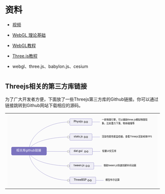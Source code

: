 # 资料

- [视频](https://www.bilibili.com/video/BV1WQ4y1m7NF?spm_id_from=333.337.search-card.all.click)

- [WebGL 理论基础](https://webglfundamentals.org/webgl/lessons/zh_cn/)

- [WebGL教程](http://www.webgl3d.cn/WebGL/)

- [Three.js教程](http://www.webgl3d.cn/Three.js/)

- webgl、three.js、babylon.js、cesium

# 

## Threejs相关的第三方库链接

为了广大开发者方便，下面放了一些Threejs第三方库的Github链接。你可以通过链接跳转到Github网站下载相应的源码。

<table>
     <tr>
         <td>
             <svg id="kity_svg_6" xmlns="http://www.w3.org/2000/svg" xmlns:xlink="http://www.w3.org/1999/xlink" version="1.1" width="767" height="376" style="background: rgb(251, 251, 251); visibility: visible;" viewBox="0 0 767 376"><defs id="kity_defs_7"><linearGradient id="kity_linearGradient_17" x1="0" y1="0" x2="0" y2="1"><stop id="kity_stop_18" offset="0" stop-color="rgb(255, 255, 255)"></stop><stop id="kity_stop_19" offset="1" stop-color="rgb(204, 204, 204)"></stop></linearGradient><marker id="kity_marker_2" orient="auto" refX="6" refY="0" viewBox="-7 -7 14 14" markerWidth="7" markerHeight="7" markerUnits="userSpaceOnUse"><path id="kity_path_3" fill="rgb(123, 115, 191)" stroke="none" d="M6,0A6,6,0,1,1,-6,0A6,6,0,1,1,6,0"></path></marker></defs><g id="kity_g_8"><g id="minder1" text-rendering="optimize-speed"><g id="minder_connect_group1"><path id="kity_path_210" fill="none" stroke="rgb(123, 115, 191)" stroke-width="1" d="M109.50000379234552,189.5000043436885A207,149,0,0,1,316.5000037923455,40.50000434368849"></path><path id="kity_path_218" fill="none" stroke="rgb(123, 115, 191)" stroke-width="1" d="M109.50000379234552,189.5000043436885A207,72,0,0,1,316.5000037923455,117.50000434368849"></path><path id="kity_path_226" fill="none" stroke="rgb(123, 115, 191)" stroke-width="1" d="M109.50000379234552,189.5000043436885A207,2,0,0,0,316.5000037923455,191.5000043436885"></path><path id="kity_path_234" fill="none" stroke="rgb(123, 115, 191)" stroke-width="1" d="M109.50000379234552,189.5000043436885A207,76,0,0,0,316.5000037923455,265.5000043436885"></path><path id="kity_path_242" fill="none" stroke="rgb(123, 115, 191)" stroke-width="1" d="M109.50000379234552,189.5000043436885A207,150,0,0,0,316.5000037923455,339.5000043436885"></path><path id="kity_path_265" fill="none" stroke="rgb(123, 115, 191)" stroke-width="1" d="M432.5000037923455,40.50000434368849C452.5000037923455,40.50000434368849,452.5000037923455,40.50000434368849,472.5000037923455,40.50000434368849"></path><path id="kity_path_274" fill="none" stroke="rgb(123, 115, 191)" stroke-width="1" d="M432.5000037923455,117.50000434368849C452.5000037923455,117.50000434368849,452.5000037923455,117.50000434368849,472.5000037923455,117.50000434368849"></path><path id="kity_path_282" fill="none" stroke="rgb(123, 115, 191)" stroke-width="1" d="M434.5000037923455,191.5000043436885C454.5000037923455,191.5000043436885,454.5000037923455,191.5000043436885,474.5000037923455,191.5000043436885"></path><path id="kity_path_290" fill="none" stroke="rgb(123, 115, 191)" stroke-width="1" d="M441.5000037923455,265.5000043436885C461.5000037923455,265.5000043436885,461.5000037923455,265.5000043436885,481.5000037923455,265.5000043436885"></path><path id="kity_path_298" fill="none" stroke="rgb(123, 115, 191)" stroke-width="1" d="M451.5000037923455,339.5000043436885C471.5000037923455,339.5000043436885,471.5000037923455,339.5000043436885,491.5000037923455,339.5000043436885"></path></g><g id="minder_node1"><path id="node_outline1" fill="rgb(123, 115, 191)" stroke="rgb(123, 115, 191)" d="M25.500003792345524,169.5000043436885h168a5,5,0,0,1,5,5v30a5,5,0,0,1,-5,5h-168a5,5,0,0,1,-5,-5v-30a5,5,0,0,1,5,-5z" stroke-width="3"></path><g id="node_text1" fill="white"><text id="kity_text_22" text-rendering="inherit" font-size="16" dy=".8em" y="179.1000043079257" x="44.500003792345524">相关库github链接</text></g><a id="kity_a_118" xlink:href="http://www.yanhuangxueyuan.com/threejs/docs/index.html#api/zh/textures/Texture" target="_blank" xlink:title="http://www.yanhuangxueyuan.com/threejs/docs/index.html#api/zh/textures/Texture" style="cursor: pointer;" display="none"><path id="kity_path_120" fill="rgba(255, 255, 255, 0)" stroke="none" d="M46.500003792345524,183.5000043436885h16a4,4,0,0,1,4,4v14a4,4,0,0,1,-4,4h-16a4,4,0,0,1,-4,-4v-14a4,4,0,0,1,4,-4z"></path><path id="kity_path_119" fill="#666" stroke="none" d="M61.11400379234553,199.72400434368848h-1.278c-1.668,0,-3.07,-1.07,-3.599,-2.556h4.877c0.707,0,1.278,-0.571,1.278,-1.278V193.3340043436885c0,-0.707,-0.571,-1.278,-1.278,-1.278h-4.877C56.76600379234552,190.5710043436885,58.16800379234552,189.5000043436885,59.83600379234552,189.5000043436885h1.278c2.116,0,3.834,1.716,3.834,3.834V195.89000434368847C64.94800379234553,198.0080043436885,63.23000379234553,199.72400434368848,61.11400379234553,199.72400434368848zM49.612003792345526,194.61200434368848c0,-0.707,0.573,-1.278,1.278,-1.278h7.668c0.707,0,1.278,0.571,1.278,1.278S59.265003792345524,195.89000434368847,58.558003792345524,195.89000434368847H50.890003792345524C50.185003792345526,195.89000434368847,49.612003792345526,195.31900434368848,49.612003792345526,194.61200434368848zM47.05600379234552,193.3340043436885V195.89000434368847c0,0.707,0.573,1.278,1.278,1.278h4.877c-0.528,1.486,-1.932,2.556,-3.599,2.556H48.33400379234553C46.216003792345525,199.72400434368848,44.500003792345524,198.0080043436885,44.500003792345524,195.89000434368847V193.3340043436885C44.500003792345524,191.2160043436885,46.216003792345525,189.5000043436885,48.33400379234553,189.5000043436885h1.278c1.667,0,3.071,1.071,3.599,2.556H48.33400379234553C47.62900379234552,192.0560043436885,47.05600379234552,192.6270043436885,47.05600379234552,193.3340043436885z"></path></a></g><g id="kity_g_14" display="none"><path id="kity_path_15" fill="none" stroke="none" d="M44.500003792345524,189.5000043436885h0v0h0z"></path><path id="kity_path_16" fill="none" stroke="none"></path></g><g id="minder_node24"><g id="node_expander23" style="cursor: pointer;"><path id="kity_path_215" fill="white" stroke="gray" d="M317.50000777095556,40.50000212341547A6,6,0,1,1,305.50000777095556,40.50000212341547A6,6,0,1,1,317.50000777095556,40.50000212341547"></path><path id="kity_path_216" fill="none" stroke="gray" d="M307.00000777095556,40.50000212341547L316.00000777095556,40.50000212341547"></path></g><path id="node_outline24" fill="rgb(239, 238, 246)" stroke="rgb(123, 115, 191)" d="M321.5000081732869,23.50000212341547h108a3,3,0,0,1,3,3v28a3,3,0,0,1,-3,3h-108a3,3,0,0,1,-3,-3v-28a3,3,0,0,1,3,-3z" stroke-width="1"></path><g id="node_text24" fill="black"><text id="kity_text_212" text-rendering="inherit" font-size="14" dy=".8em" y="31.40000209212303" x="338.5000081732869">Physijs</text></g><a id="kity_a_249" xlink:href="https://github.com/chandlerprall/Physijs" target="_blank" xlink:title="https://github.com/chandlerprall/Physijs" style="cursor: pointer;"><path id="kity_path_251" fill="rgba(255, 255, 255, 0)" stroke="none" d="M392.5000089481473,29.500002048909664h16a4,4,0,0,1,4,4v14a4,4,0,0,1,-4,4h-16a4,4,0,0,1,-4,-4v-14a4,4,0,0,1,4,-4z"></path><path id="kity_path_250" fill="#666" stroke="none" d="M407.1140089481473,45.72400204890967h-1.278c-1.668,0,-3.07,-1.07,-3.599,-2.556h4.877c0.707,0,1.278,-0.571,1.278,-1.278V39.33400204890967c0,-0.707,-0.571,-1.278,-1.278,-1.278h-4.877C402.7660089481473,36.57100204890966,404.1680089481473,35.500002048909664,405.8360089481473,35.500002048909664h1.278c2.116,0,3.834,1.716,3.834,3.834V41.890002048909665C410.9480089481473,44.00800204890966,409.2300089481473,45.72400204890967,407.1140089481473,45.72400204890967zM395.6120089481473,40.612002048909666c0,-0.707,0.573,-1.278,1.278,-1.278h7.668c0.707,0,1.278,0.571,1.278,1.278S405.2650089481473,41.890002048909665,404.5580089481473,41.890002048909665H396.8900089481473C396.1850089481473,41.890002048909665,395.6120089481473,41.31900204890967,395.6120089481473,40.612002048909666zM393.0560089481473,39.33400204890967V41.890002048909665c0,0.707,0.573,1.278,1.278,1.278h4.877c-0.528,1.486,-1.932,2.556,-3.599,2.556H394.3340089481473C392.2160089481473,45.72400204890967,390.5000089481473,44.00800204890966,390.5000089481473,41.890002048909665V39.33400204890967C390.5000089481473,37.216002048909665,392.2160089481473,35.500002048909664,394.3340089481473,35.500002048909664h1.278c1.667,0,3.071,1.071,3.599,2.556H394.3340089481473C393.6290089481473,38.05600204890966,393.0560089481473,38.62700204890967,393.0560089481473,39.33400204890967z"></path></a></g><g id="minder_node25"><g id="node_expander24" style="cursor: pointer;"><path id="kity_path_223" fill="white" stroke="gray" d="M317.50000777095556,117.50000327080488A6,6,0,1,1,305.50000777095556,117.50000327080488A6,6,0,1,1,317.50000777095556,117.50000327080488"></path><path id="kity_path_224" fill="none" stroke="gray" d="M307.00000777095556,117.50000327080488L316.00000777095556,117.50000327080488"></path></g><path id="node_outline25" fill="rgb(239, 238, 246)" stroke="rgb(123, 115, 191)" d="M321.5000081732869,100.50000327080488h108a3,3,0,0,1,3,3v28a3,3,0,0,1,-3,3h-108a3,3,0,0,1,-3,-3v-28a3,3,0,0,1,3,-3z" stroke-width="1"></path><g id="node_text25" fill="black"><text id="kity_text_220" text-rendering="inherit" font-size="14" dy=".8em" y="108.40000323951244" x="338.5000081732869">stats.js</text></g><a id="kity_a_252" xlink:href="https://github.com/mrdoob/stats.js" target="_blank" xlink:title="https://github.com/mrdoob/stats.js" style="cursor: pointer;"><path id="kity_path_254" fill="rgba(255, 255, 255, 0)" stroke="none" d="M392.5000089481473,106.50000319629908h16a4,4,0,0,1,4,4v14a4,4,0,0,1,-4,4h-16a4,4,0,0,1,-4,-4v-14a4,4,0,0,1,4,-4z"></path><path id="kity_path_253" fill="#666" stroke="none" d="M407.1140089481473,122.72400319629908h-1.278c-1.668,0,-3.07,-1.07,-3.599,-2.556h4.877c0.707,0,1.278,-0.571,1.278,-1.278V116.33400319629908c0,-0.707,-0.571,-1.278,-1.278,-1.278h-4.877C402.7660089481473,113.57100319629907,404.1680089481473,112.50000319629908,405.8360089481473,112.50000319629908h1.278c2.116,0,3.834,1.716,3.834,3.834V118.89000319629908C410.9480089481473,121.00800319629907,409.2300089481473,122.72400319629908,407.1140089481473,122.72400319629908zM395.6120089481473,117.61200319629907c0,-0.707,0.573,-1.278,1.278,-1.278h7.668c0.707,0,1.278,0.571,1.278,1.278S405.2650089481473,118.89000319629908,404.5580089481473,118.89000319629908H396.8900089481473C396.1850089481473,118.89000319629908,395.6120089481473,118.31900319629908,395.6120089481473,117.61200319629907zM393.0560089481473,116.33400319629908V118.89000319629908c0,0.707,0.573,1.278,1.278,1.278h4.877c-0.528,1.486,-1.932,2.556,-3.599,2.556H394.3340089481473C392.2160089481473,122.72400319629908,390.5000089481473,121.00800319629907,390.5000089481473,118.89000319629908V116.33400319629908C390.5000089481473,114.21600319629907,392.2160089481473,112.50000319629908,394.3340089481473,112.50000319629908h1.278c1.667,0,3.071,1.071,3.599,2.556H394.3340089481473C393.6290089481473,115.05600319629907,393.0560089481473,115.62700319629907,393.0560089481473,116.33400319629908z"></path></a></g><g id="minder_node26"><g id="node_expander25" style="cursor: pointer;"><path id="kity_path_231" fill="white" stroke="gray" d="M317.50000777095556,191.5000043734908A6,6,0,1,1,305.50000777095556,191.5000043734908A6,6,0,1,1,317.50000777095556,191.5000043734908"></path><path id="kity_path_232" fill="none" stroke="gray" d="M307.00000777095556,191.5000043734908L316.00000777095556,191.5000043734908"></path></g><path id="node_outline26" fill="rgb(239, 238, 246)" stroke="rgb(123, 115, 191)" d="M321.5000081732869,174.5000043734908h110a3,3,0,0,1,3,3v28a3,3,0,0,1,-3,3h-110a3,3,0,0,1,-3,-3v-28a3,3,0,0,1,3,-3z" stroke-width="1"></path><g id="node_text26" fill="black"><text id="kity_text_228" text-rendering="inherit" font-size="14" dy=".8em" y="182.40000434219837" x="338.5000081732869">dat.gui</text></g><a id="kity_a_255" xlink:href="https://github.com/dataarts/dat.gui" target="_blank" xlink:title="https://github.com/dataarts/dat.gui" style="cursor: pointer;"><path id="kity_path_257" fill="rgba(255, 255, 255, 0)" stroke="none" d="M394.5000089779496,180.500004298985h16a4,4,0,0,1,4,4v14a4,4,0,0,1,-4,4h-16a4,4,0,0,1,-4,-4v-14a4,4,0,0,1,4,-4z"></path><path id="kity_path_256" fill="#666" stroke="none" d="M409.1140089779496,196.724004298985h-1.278c-1.668,0,-3.07,-1.07,-3.599,-2.556h4.877c0.707,0,1.278,-0.571,1.278,-1.278V190.334004298985c0,-0.707,-0.571,-1.278,-1.278,-1.278h-4.877C404.76600897794964,187.571004298985,406.1680089779496,186.500004298985,407.83600897794963,186.500004298985h1.278c2.116,0,3.834,1.716,3.834,3.834V192.890004298985C412.9480089779496,195.008004298985,411.23000897794964,196.724004298985,409.1140089779496,196.724004298985zM397.61200897794964,191.612004298985c0,-0.707,0.573,-1.278,1.278,-1.278h7.668c0.707,0,1.278,0.571,1.278,1.278S407.2650089779496,192.890004298985,406.5580089779496,192.890004298985H398.8900089779496C398.1850089779496,192.890004298985,397.61200897794964,192.319004298985,397.61200897794964,191.612004298985zM395.0560089779496,190.334004298985V192.890004298985c0,0.707,0.573,1.278,1.278,1.278h4.877c-0.528,1.486,-1.932,2.556,-3.599,2.556H396.3340089779496C394.2160089779496,196.724004298985,392.5000089779496,195.008004298985,392.5000089779496,192.890004298985V190.334004298985C392.5000089779496,188.216004298985,394.2160089779496,186.500004298985,396.3340089779496,186.500004298985h1.278c1.667,0,3.071,1.071,3.599,2.556H396.3340089779496C395.62900897794964,189.05600429898502,395.0560089779496,189.627004298985,395.0560089779496,190.334004298985z"></path></a></g><g id="minder_node27"><g id="node_expander26" style="cursor: pointer;"><path id="kity_path_239" fill="white" stroke="gray" d="M317.50000777095556,265.50000547617674A6,6,0,1,1,305.50000777095556,265.50000547617674A6,6,0,1,1,317.50000777095556,265.50000547617674"></path><path id="kity_path_240" fill="none" stroke="gray" d="M307.00000777095556,265.50000547617674L316.00000777095556,265.50000547617674"></path></g><path id="node_outline27" fill="rgb(239, 238, 246)" stroke="rgb(123, 115, 191)" d="M321.5000081732869,248.50000547617674h117a3,3,0,0,1,3,3v28a3,3,0,0,1,-3,3h-117a3,3,0,0,1,-3,-3v-28a3,3,0,0,1,3,-3z" stroke-width="1"></path><g id="node_text27" fill="black"><text id="kity_text_236" text-rendering="inherit" font-size="14" dy=".8em" y="256.4000054448843" x="338.5000081732869">tween.js</text></g><a id="kity_a_258" xlink:href="https://github.com/tweenjs/tween.js/" target="_blank" xlink:title="https://github.com/tweenjs/tween.js/" style="cursor: pointer;"><path id="kity_path_260" fill="rgba(255, 255, 255, 0)" stroke="none" d="M401.50000908225775,254.50000540167093h16a4,4,0,0,1,4,4v14a4,4,0,0,1,-4,4h-16a4,4,0,0,1,-4,-4v-14a4,4,0,0,1,4,-4z"></path><path id="kity_path_259" fill="#666" stroke="none" d="M416.1140090822577,270.7240054016709h-1.278c-1.668,0,-3.07,-1.07,-3.599,-2.556h4.877c0.707,0,1.278,-0.571,1.278,-1.278V264.33400540167094c0,-0.707,-0.571,-1.278,-1.278,-1.278h-4.877C411.76600908225777,261.57100540167096,413.16800908225775,260.50000540167093,414.83600908225776,260.50000540167093h1.278c2.116,0,3.834,1.716,3.834,3.834V266.8900054016709C419.9480090822577,269.0080054016709,418.23000908225777,270.7240054016709,416.1140090822577,270.7240054016709zM404.61200908225777,265.61200540167096c0,-0.707,0.573,-1.278,1.278,-1.278h7.668c0.707,0,1.278,0.571,1.278,1.278S414.26500908225773,266.8900054016709,413.55800908225774,266.8900054016709H405.89000908225773C405.18500908225775,266.8900054016709,404.61200908225777,266.31900540167095,404.61200908225777,265.61200540167096zM402.05600908225773,264.33400540167094V266.8900054016709c0,0.707,0.573,1.278,1.278,1.278h4.877c-0.528,1.486,-1.932,2.556,-3.599,2.556H403.33400908225775C401.21600908225776,270.7240054016709,399.50000908225775,269.0080054016709,399.50000908225775,266.8900054016709V264.33400540167094C399.50000908225775,262.21600540167094,401.21600908225776,260.50000540167093,403.33400908225775,260.50000540167093h1.278c1.667,0,3.071,1.071,3.599,2.556H403.33400908225775C402.62900908225777,263.0560054016709,402.05600908225773,263.62700540167094,402.05600908225773,264.33400540167094z"></path></a></g><g id="minder_node28"><g id="node_expander27" style="cursor: pointer;"><path id="kity_path_247" fill="white" stroke="gray" d="M317.50000777095556,339.50000657886267A6,6,0,1,1,305.50000777095556,339.50000657886267A6,6,0,1,1,317.50000777095556,339.50000657886267"></path><path id="kity_path_248" fill="none" stroke="gray" d="M307.00000777095556,339.50000657886267L316.00000777095556,339.50000657886267"></path></g><path id="node_outline28" fill="rgb(239, 238, 246)" stroke="rgb(123, 115, 191)" d="M321.5000081732869,322.50000657886267h127a3,3,0,0,1,3,3v28a3,3,0,0,1,-3,3h-127a3,3,0,0,1,-3,-3v-28a3,3,0,0,1,3,-3z" stroke-width="1"></path><g id="node_text28" fill="black"><text id="kity_text_244" text-rendering="inherit" font-size="14" dy=".8em" y="330.40000654757023" x="338.5000081732869">ThreeBSP</text></g><a id="kity_a_261" xlink:href="https://github.com/sshirokov/ThreeBSP" target="_blank" xlink:title="https://github.com/sshirokov/ThreeBSP" style="cursor: pointer;"><path id="kity_path_263" fill="rgba(255, 255, 255, 0)" stroke="none" d="M411.50000923126936,328.50000650435686h16a4,4,0,0,1,4,4v14a4,4,0,0,1,-4,4h-16a4,4,0,0,1,-4,-4v-14a4,4,0,0,1,4,-4z"></path><path id="kity_path_262" fill="#666" stroke="none" d="M426.11400923126934,344.72400650435685h-1.278c-1.668,0,-3.07,-1.07,-3.599,-2.556h4.877c0.707,0,1.278,-0.571,1.278,-1.278V338.33400650435686c0,-0.707,-0.571,-1.278,-1.278,-1.278h-4.877C421.7660092312694,335.5710065043569,423.16800923126937,334.50000650435686,424.8360092312694,334.50000650435686h1.278c2.116,0,3.834,1.716,3.834,3.834V340.89000650435685C429.94800923126934,343.00800650435684,428.2300092312694,344.72400650435685,426.11400923126934,344.72400650435685zM414.6120092312694,339.6120065043569c0,-0.707,0.573,-1.278,1.278,-1.278h7.668c0.707,0,1.278,0.571,1.278,1.278S424.26500923126935,340.89000650435685,423.55800923126935,340.89000650435685H415.89000923126935C415.18500923126936,340.89000650435685,414.6120092312694,340.3190065043569,414.6120092312694,339.6120065043569zM412.05600923126934,338.33400650435686V340.89000650435685c0,0.707,0.573,1.278,1.278,1.278h4.877c-0.528,1.486,-1.932,2.556,-3.599,2.556H413.33400923126936C411.21600923126937,344.72400650435685,409.50000923126936,343.00800650435684,409.50000923126936,340.89000650435685V338.33400650435686C409.50000923126936,336.21600650435687,411.21600923126937,334.50000650435686,413.33400923126936,334.50000650435686h1.278c1.667,0,3.071,1.071,3.599,2.556H413.33400923126936C412.6290092312694,337.05600650435684,412.05600923126934,337.62700650435687,412.05600923126934,338.33400650435686z"></path></a></g><g id="minder_node29" opacity="1"><g id="node_expander28" style="cursor: pointer;" display="none"><path id="kity_path_270" fill="white" stroke="gray" d="M472.50001008063555,40.50000212341547A6,6,0,1,1,460.50001008063555,40.50000212341547A6,6,0,1,1,472.50001008063555,40.50000212341547"></path><path id="kity_path_271" fill="none" stroke="gray"></path></g><path id="node_outline29" fill="none" stroke="none" d="M477.5000103190541,20.50000212341547h245a5,5,0,0,1,5,5v30a5,5,0,0,1,-5,5h-245a5,5,0,0,1,-5,-5v-30a5,5,0,0,1,5,-5z" stroke-width="3"></path><g id="node_text29" fill="black"><text id="kity_text_267" text-rendering="inherit" font-size="12" dy=".8em" y="23.70000209659338" x="482.5000103190541">一款物理引擎，可以辅助three.js模拟物理现</text><text id="kity_text_272" text-rendering="inherit" font-size="12" dy=".8em" y="41.70000209659338" x="482.5000103190541">象，比如重力下落、物体碰撞等</text></g></g><g id="minder_node30"><g id="node_expander29" style="cursor: pointer;" display="none"><path id="kity_path_279" fill="white" stroke="gray" d="M472.50001008063555,117.50000327080488A6,6,0,1,1,460.50001008063555,117.50000327080488A6,6,0,1,1,472.50001008063555,117.50000327080488"></path><path id="kity_path_280" fill="none" stroke="gray"></path></g><path id="node_outline30" fill="none" stroke="none" d="M477.5000103190541,106.50000327080488h265a5,5,0,0,1,5,5v12a5,5,0,0,1,-5,5h-265a5,5,0,0,1,-5,-5v-12a5,5,0,0,1,5,-5z" stroke-width="3"></path><g id="node_text30" fill="black"><text id="kity_text_276" text-rendering="inherit" font-size="12" dy=".8em" y="109.70000324398279" x="482.5000103190541">渲染性能性能监控器，查看Threejs渲染帧率FPS</text></g></g><g id="minder_node31"><g id="node_expander30" style="cursor: pointer;" display="none"><path id="kity_path_287" fill="white" stroke="gray" d="M474.50001011043787,191.5000043734908A6,6,0,1,1,462.50001011043787,191.5000043734908A6,6,0,1,1,474.50001011043787,191.5000043734908"></path><path id="kity_path_288" fill="none" stroke="gray"></path></g><path id="node_outline31" fill="none" stroke="none" d="M479.50001034885645,180.5000043734908h83a5,5,0,0,1,5,5v12a5,5,0,0,1,-5,5h-83a5,5,0,0,1,-5,-5v-12a5,5,0,0,1,5,-5z" stroke-width="3"></path><g id="node_text31" fill="black"><text id="kity_text_284" text-rendering="inherit" font-size="12" dy=".8em" y="183.70000434666872" x="484.50001034885645">轻量UI交互库</text></g></g><g id="minder_node32"><g id="node_expander31" style="cursor: pointer;" display="none"><path id="kity_path_295" fill="white" stroke="gray" d="M481.500010214746,265.50000547617674A6,6,0,1,1,469.500010214746,265.50000547617674A6,6,0,1,1,481.500010214746,265.50000547617674"></path><path id="kity_path_296" fill="none" stroke="gray"></path></g><path id="node_outline32" fill="none" stroke="none" d="M486.5000104531646,254.50000547617674h177a5,5,0,0,1,5,5v12a5,5,0,0,1,-5,5h-177a5,5,0,0,1,-5,-5v-12a5,5,0,0,1,5,-5z" stroke-width="3"></path><g id="node_text32" fill="black"><text id="kity_text_292" text-rendering="inherit" font-size="12" dy=".8em" y="257.70000544935465" x="491.5000104531646">借助tween.js快速创建补间动画</text></g></g><g id="minder_node33"><g id="node_expander32" style="cursor: pointer;" display="none"><path id="kity_path_303" fill="white" stroke="gray" d="M491.5000103637576,339.50000657886267A6,6,0,1,1,479.5000103637576,339.50000657886267A6,6,0,1,1,491.5000103637576,339.50000657886267"></path><path id="kity_path_304" fill="none" stroke="gray"></path></g><path id="node_outline33" fill="none" stroke="none" d="M496.5000106021762,328.50000657886267h84a5,5,0,0,1,5,5v12a5,5,0,0,1,-5,5h-84a5,5,0,0,1,-5,-5v-12a5,5,0,0,1,5,-5z" stroke-width="3"></path><g id="node_text33" fill="black"><text id="kity_text_300" text-rendering="inherit" font-size="12" dy=".8em" y="331.7000065520406" x="501.5000106021762">模型布尔运算</text></g></g><g id="kity_g_12" display="none"><path id="kity_path_13" fill="none" stroke="rgb(71, 66, 112)" d="M321.5000037923455,23.500004343688488h108a3,3,0,0,1,3,3v28a3,3,0,0,1,-3,3h-108a3,3,0,0,1,-3,-3v-28a3,3,0,0,1,3,-3z" stroke-width="5"></path></g></g></g></svg>
         </td>
     </tr>
</table>
